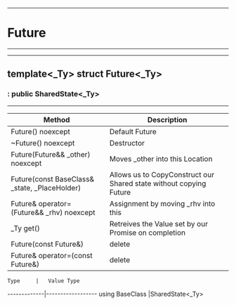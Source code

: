 
___
# Future 
___
___
## template<_Ty> struct Future<_Ty>
### : public SharedState<_Ty>
___

  Method           |  Description
-------------------|-----------------
Future() noexcept  |  Default Future
~Future() noexcept | Destructor
Future(Future&& _other) noexcept | Moves _other into this Location 
Future(const BaseClass& _state, _PlaceHolder) | Allows us to CopyConstruct our Shared state without copying Future 
Future& operator=(Future&& _rhv) noexcept | Assignment by moving _rhv into this 
_Ty get() |  Retreives the Value set by our Promise on completion 
Future(const Future&) | delete
Future& operator=(const Future&) | delete


    Type     |   Value Type
-------------|------------------
using BaseClass |SharedState<_Ty>

 
